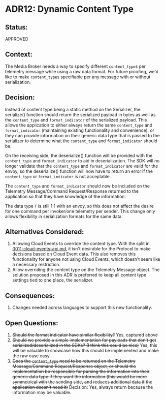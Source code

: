 # ADR12: Dynamic Content Type

## Status: 

APPROVED

## Context: 

The Media Broker needs a way to specify different `content_type`s per telemetry message while using a raw data format. For future proofing, we'd like to make `content_type`s specifiable per any message with or without serialization.

## Decision: 

Instead of content type being a static method on the Serializer, the serialize() function should return the serialized payload in bytes as well as the `content_type` and `format_indicator` of the serialized payload. This allows the application to either always return the same `content_type` and `format_indicator` (maintaining existing functionality and convenience), or they can provide information on their generic data type that is passed to the serializer to determine what the `content_type` and `format_indicator` should be.

On the receiving side, the deserialize() function will be provided with the `content_type` and `format_indicator` to aid in deserialization. The SDK will no longer validate that the `content_type` and `format_indicator` are valid for the envoy, so the deserialize() function will now have to return an error if the `content_type` or `format_indicator` is not acceptable.

The `content_type` and `format_indicator` should now be included on the Telemetry Message/Command Request/Response returned to the application so that they have knowledge of the information.

The data type `T` is still 1:1 with an envoy, so this does not affect the desire for one command per invoker/one telemetry per sender. This change only allows flexibility in serialization formats for the same data.

## Alternatives Considered:

1. Allowing Cloud Events to override the content type. With the split in [0011-cloud-events-api.md](./0011-cloud-events-api.md), it isn't desirable for the Protocol to make decisions based on Cloud Event data. This also removes this functionality for anyone not using Cloud Events, which doesn't seem like a necessary restriction.
1. Allow overriding the content type on the Telemetry Message object. The solution proposed in this ADR is preferred to keep all content type settings tied to one place, the serializer.

## Consequences:

1. Changes needed across languages to support this new functionality.

## Open Questions:

1. ~~Should the format indicator have similar flexibility?~~ Yes, captured above
1. ~~Should we provide a simple implementation for payloads that don't get serialized/deserialized in the SDKs? (I think this could be nice)~~ Yes, this will be valuable to showcase how this should be implemented and make the raw case easy.
1. ~~Does the `content_type` need to be returned on the Telemetry Message/Command Request/Response object, or should the implementation be responsible for parsing the information into their generic data type if they want the information (this would be more symmetrical with the sending side, and reduces additional data if the application doesn't need it)~~ Decision: Yes, always return because the information may be valuable.

